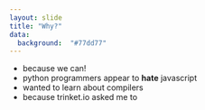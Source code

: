 ```yaml
---
layout: slide
title: "Why?"
data:
  background:  "#77dd77"
---
```


- because we can!
- python programmers appear to __hate__ javascript
- wanted to learn about compilers
- because trinket.io asked me to
